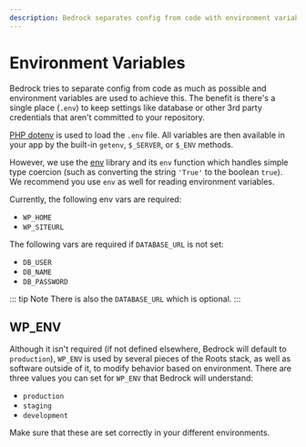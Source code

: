```yaml
---
description: Bedrock separates config from code with environment variables. There's a single place (.env) for settings that aren't committed to your repository.
---
```


# Environment Variables

Bedrock tries to separate config from code as much as possible and environment variables are used to achieve this. The benefit is there's a single place (`.env`) to keep settings like database or other 3rd party credentials that aren't committed to your repository.

[PHP dotenv](https://github.com/vlucas/phpdotenv) is used to load the `.env` file. All variables are then available in your app by the built-in `getenv`, `$_SERVER`, or `$_ENV` methods.

However, we use the [env](https://github.com/oscarotero/env) library and its `env` function which handles simple type coercion (such as converting the string `'True'` to the boolean `true`). We recommend you use `env` as well for reading environment variables.

Currently, the following env vars are required:
- `WP_HOME`
- `WP_SITEURL`

The following vars are required if `DATABASE_URL` is not set:
- `DB_USER`
- `DB_NAME`
- `DB_PASSWORD`

::: tip Note
There is also the `DATABASE_URL` which is optional.
:::

## WP_ENV

Although it isn't required (if not defined elsewhere, Bedrock will default to `production`), `WP_ENV` is used by several pieces of the Roots stack, as well as software outside of it, to modify behavior based on environment. There are three values you can set for `WP_ENV` that Bedrock will understand:

- `production`
- `staging`
- `development`

Make sure that these are set correctly in your different environments.
